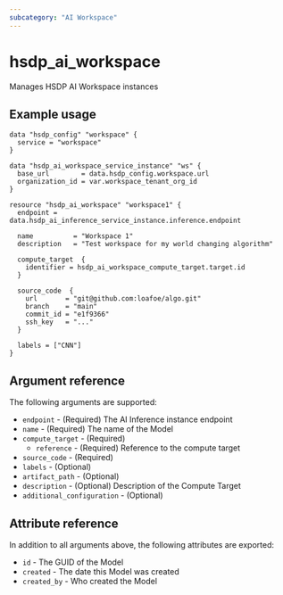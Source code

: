```yaml
---
subcategory: "AI Workspace"
---
```


# hsdp_ai_workspace

Manages HSDP AI Workspace instances

## Example usage

```hcl
data "hsdp_config" "workspace" {
  service = "workspace"
}

data "hsdp_ai_workspace_service_instance" "ws" {
  base_url        = data.hsdp_config.workspace.url
  organization_id = var.workspace_tenant_org_id
}

resource "hsdp_ai_workspace" "workspace1" {
  endpoint = data.hsdp_ai_inference_service_instance.inference.endpoint
  
  name          = "Workspace 1"
  description   = "Test workspace for my world changing algorithm"
 
  compute_target  {
    identifier = hsdp_ai_workspace_compute_target.target.id
  }
  
  source_code  {
    url       = "git@github.com:loafoe/algo.git"
    branch    = "main"
    commit_id = "e1f9366"
    ssh_key   = "..."
  }
  
  labels = ["CNN"]
}
```

## Argument reference

The following arguments are supported:

* `endpoint` - (Required) The AI Inference instance endpoint
* `name` - (Required) The name of the Model
* `compute_target` - (Required)
  * `reference` - (Required) Reference to the compute target
* `source_code` - (Required)
* `labels` - (Optional)
* `artifact_path` - (Optional)
* `description` - (Optional) Description of the Compute Target
* `additional_configuration` - (Optional)

## Attribute reference

In addition to all arguments above, the following attributes are exported:

* `id` - The GUID of the Model
* `created` - The date this Model  was created
* `created_by` - Who created the Model
